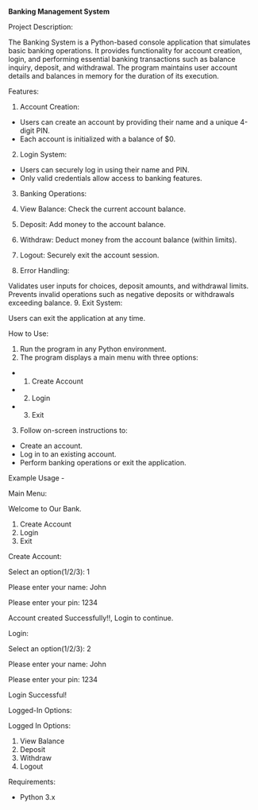 **Banking Management System**

Project Description:

The Banking System is a Python-based console application that simulates basic banking operations. It provides functionality for account creation, login, and performing essential banking transactions such as balance inquiry, deposit, and withdrawal. The program maintains user account details and balances in memory for the duration of its execution.

Features:
1. Account Creation:

* Users can create an account by providing their name and a unique 4-digit PIN.
* Each account is initialized with a balance of $0.
2. Login System:

* Users can securely log in using their name and PIN.
* Only valid credentials allow access to banking features.
3. Banking Operations:

4. View Balance: Check the current account balance.
5. Deposit: Add money to the account balance.
6. Withdraw: Deduct money from the account balance (within limits).
7. Logout: Securely exit the account session.
8. Error Handling:

Validates user inputs for choices, deposit amounts, and withdrawal limits.
Prevents invalid operations such as negative deposits or withdrawals exceeding balance.
9. Exit System:

Users can exit the application at any time.

How to Use:

1. Run the program in any Python environment.
2. The program displays a main menu with three options:
* 1. Create Account
* 2. Login
* 3. Exit
3. Follow on-screen instructions to:
* Create an account.
* Log in to an existing account.
* Perform banking operations or exit the application.

Example Usage -

Main Menu:

Welcome to Our Bank.
1. Create Account
2. Login
3. Exit
   
Create Account:

Select an option(1/2/3): 1

Please enter your name: John

Please enter your pin: 1234

Account created Successfully!!, Login to continue.

Login:

Select an option(1/2/3): 2

Please enter your name: John

Please enter your pin: 1234

Login Successful!

Logged-In Options:

Logged In Options:
1. View Balance
2. Deposit
3. Withdraw
4. Logout

Requirements:

* Python 3.x
